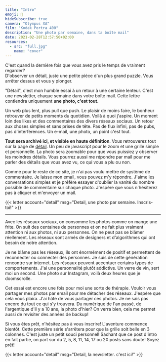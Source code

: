 ```yaml
---
title: "Intro"
emoji: 👀
hideSubscribe: true
camera: "Olympus XA"
film: "Kodak Portra 400"
description: "Une photo par semaine, dans ta boîte mail"
date: 2021-02-28T12:57:50+02:00
resources:
  - src: "full.jpg"
    name: "cover"
---
```


C'est quand la dernière fois que vous avez pris le temps de vraiment regarder?  
D'observer un détail, juste une petite pièce d'un plus grand puzzle. Vous arrêter dessus et vous y plonger.  

"Détail", c'est mon humble essai à un retour à une certaine lenteur. C'est une newsletter, chaque semaine dans votre boîte mail. Cette lettre contiendra uniquement **une photo, c'est tout**. 

Un web plus lent, plus pull que push. Le plaisir de moins faire, le bonheur retrouver de petits moments du quotidien. Voilà à quoi j'aspire. Un moment loin des likes et des commentaires des divers réseaux sociaux. Un retour aux choses simples et sans prises de tête. Pas de flux infini, pas de pubs, pas d'interférences. Un e-mail, une photo, un point c'est tout.

**Tout sera archivé ici, et visible en haute définition**. Vous retrouverez tout sur la page de [détail](/details). Un peu de javascript pour le zoom et une grille simple et personnelle. La photo sera zoomable pour que vous puissiez y observer les moindres détails. Vous pourrez aussi me répondre par mail pour me parler des détails que vous avez vu, ce qui vous a plu ou non.

Comme pour le reste de ce site, je n'ai pas voulu mettre de système de commentaire. Je laisse mon email, vous pouvez m'y répondre. J'aime les conversations simples et je préfère essayer d'oublier la vanité du nombre possible de commentaire sur chaque photo. J'espère que vous n'hésiterez pas à cliquer et m'envoyer un mail.

{{< letter account="detail" msg="Detail, une photo par semaine. Inscris-toi!" >}}

***

Avec les réseaux sociaux, on consomme les photos comme on mange une frite. On suit des centaines de personnes et on ne fait plus vraiment attention ni aux photos, ni aux personnes. On ne peut pas se blâmer réellement. Les réseaux sont armés de designers et d'algorithmes qui ont besoin de notre attention. 

Je ne blâme pas les réseaux, ils ont énormément de positif et permettent de reconnecter ou connecter des personnes. Je suis de cette génération rencontre sur internet. Les réseaux peuvent accentuer certains types de comportements. J'ai une personnalité plutôt addictive. Un verre de vin, sert moi un second. Une photo sur Instagram, voilà deux heures que je doomscrolle. 

Cet essai est encore une fois pour moi une sorte de thérapie. Vouloir vous partager mes photos par email pour me détacher des réseaux. J'espère que cela vous plaira. J'ai hâte de vous partager ces photos. Je ne sais pas encore du tout ce qui s'y trouvera. Du numérique de l'an passé, de l'argentique d'il y a 10 ans, la photo d'hier? On verra bien, cela me permet aussi de revisiter des années de backup! 

Si vous êtes prêt, n'hésitez pas à vous inscrire! L'aventure commence bientôt. Cette première série s'arrêtera pour que la grille soit belle en 3 colonnes. C'est juste un petit souci personnel! Sachant que ce post d'intro en fait partie, on part sur du 2, 5, 8, 11, 14, 17 ou 20 posts sans doute! Soyez prêt!

{{< letter account="detail" msg="Detail, la newsletter. c'est ici!" >}}

